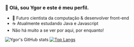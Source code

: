 ### 👋 Olá, sou Ygor e este é meu perfil.

- 🗿 Futuro cientista da computação & desenvolver front-end
- ☕ Atualmente estudando Java e Javascript
- Não há muito a se ver por aqui, por enquanto!

![Ygor's GitHub stats](https://github-readme-stats.vercel.app/api?username=ygordev01&show_icons=true&theme=tokyonight)
[![Top Langs](https://github-readme-stats.vercel.app/api/top-langs/?username=ygordev01&langs_count=8&theme=tokyonight)](https://github.com/ygordev01/github-readme-stats)
